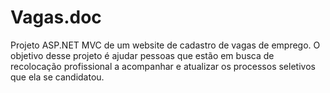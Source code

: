 # Vagas.doc
Projeto ASP.NET MVC de um website de cadastro de vagas de emprego. O objetivo desse projeto é ajudar pessoas que estão em busca de recolocação profissional a acompanhar e atualizar os processos seletivos que ela se candidatou.
